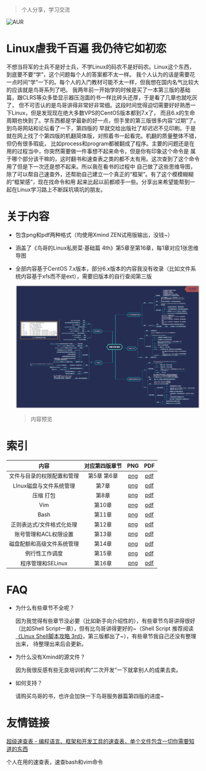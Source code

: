 > 个人分享，学习交流

![AUR](https://img.shields.io/aur/license/yaourt.svg?style=for-the-badge)

# Linux虐我千百遍 我仍待它如初恋

不想当将军的士兵不是好士兵，不学Linux的码农不是好码农。Linux这个东西，到底要不要“学”，这个问题每个人的答案都不太一样。 我个人认为的话是需要花一点时间“学”一下的。每个人的入门教材可能不太一样，但我想在国内名气比较大的应该就是鸟哥系列了吧。 我两年前一开始学的时候是买了一本第三版的基础篇，跟CLRS等众多垫显示器压泡面的书一样比砖头还厚，于是看了几章也就吃灰了， 但不可否认的是鸟哥讲得非常好非常细。这段时间觉得迫切需要好好熟悉一下Linux，但是发现现在绝大多数VPS的CentOS版本都到7.x了， 而且6.x的生命周期也快到了。学东西都是学最新的好一点，但手里的第三版很多内容“过期”了。到鸟哥网站和论坛看了一下，第四版的 早就交给出版社了却迟迟不见印刷。于是就在网上找了个第四版的机翻简体版，对照着书一起看完。机翻的质量整体不错，但仍有很多瑕疵， 比如process和program都被翻成了程序。主要的问题还是在用的过程当中，你突然需要做一件事想不起来命令，但是你有印象这个命令是 属于哪个部分该干嘛的，这时翻书和速查表之类的都不太有用。这次查到了这个命令用了但是下一次还是想不起来。所以我在看书的过程中 自己做了这些思维导图，除了可以帮自己速查外，还帮助自己建立一个真正的“框架”。有了这个模模糊糊的“框架感”，现在找命令和用 起来比起以前都顺手一些。分享出来希望能帮到一起在Linux学习路上不断踩坑填坑的朋友。



# 关于内容

- 包含png和pdf两种格式（均使用Xmind ZEN试用版输出，没钱~）

- 涵盖了《鸟哥的Linux私房菜·基础篇 4th》第5章至第16章，每1章对应1张思维导图

- 全部内容基于CentOS 7.x版本，部分6.x版本的内容我没有收录（比如文件系统内容基于xfs而不是ext），需要旧版本的自行查阅第三版

  ![内容预览](preview.png)

  > 内容预览



# 索引

|            内容            | 对应第四版章节 |                       PNG                        |                       PDF                        |
| :------------------------: | :------------: | :----------------------------------------------: | :----------------------------------------------: |
| 文件与目录的权限配置和管理 |  第5章 第6章   | [png](png/文件与目录的权限配置和管理-5th6th.png) | [pdf](pdf/文件与目录的权限配置和管理-5th6th.pdf) |
|  LInux磁盘与文件系统管理   |     第7章      |    [png](png/LInux磁盘与文件系统管理-7th.png)    |    [pdf](pdf/LInux磁盘与文件系统管理-7th.pdf)    |
|         压缩 打包          |     第8章      |        [png](png/压缩-打包-备份-7th.png)         |        [pdf](pdf/压缩-打包-备份-7th.pdf)         |
|            Vim             |     第10章     |              [png](png/Vim-9th.png)              |              [pdf](pdf/Vim-9th.pdf)              |
|            Bash            |     第11章     |             [png](png/Bash-10th.png)             |             [pdf](pdf/Bash-10th.pdf)             |
| 正则表达式/文件格式化处理  |     第12章     |  [png](png/正则表达式与文件格式化处理-11th.png)  |  [pdf](pdf/正则表达式与文件格式化处理-11th.pdf)  |
|   账号管理和ACL权限设置    |     第13章     |    [png](png/账号管理与ACL权限设置-12th.png)     |    [pdf](pdf/账号管理与ACL权限设置-12th.pdf)     |
| 磁盘配额和高级文件系统管理 |     第14章     |  [png](png/磁盘配额与高级文件系统管理-14th.png)  |  [pdf](pdf/磁盘配额与高级文件系统管理-14th.pdf)  |
|       例行性工作调度       |     第15章     |        [png](png/例行性工作调度-15th.png)        |        [pdf](pdf/例行性工作调度-15th.pdf)        |
|     程序管理和SELinux      |     第16章     |      [png](png/程序管理与SELinux-16th.png)       |      [pdf](pdf/程序管理与SELinux-16th.pdf)       |



# FAQ

- 为什么有些章节不全呢？

  因为我觉得有些章节没必要（比如新手向介绍性的），有些章节鸟哥讲得很好（比如Shell Script一章），但有比鸟哥讲得更好的~（Shell Script 推荐阅读[《Linux Shell脚本攻略 3rd》](https://item.jd.com/12333268.html)，第三版都出了~），有些章节我自己还没有整理出来， 待整理出来后会更新。

- 为什么没有Xmind的源文件？

  因为我很反感有些无良培训机构“二次开发”一下就拿别人的成果去卖。

- 如何支持？

  请购买鸟哥的书，也许会加快一下鸟哥服务器篇第四版的进度~



# 友情链接

[超级速查表 - 编程语言、框架和开发工具的速查表，单个文件包含一切你需要知道的东西](https://github.com/skywind3000/awesome-cheatsheets)

个人在用的速查表，速查bash和vim命令